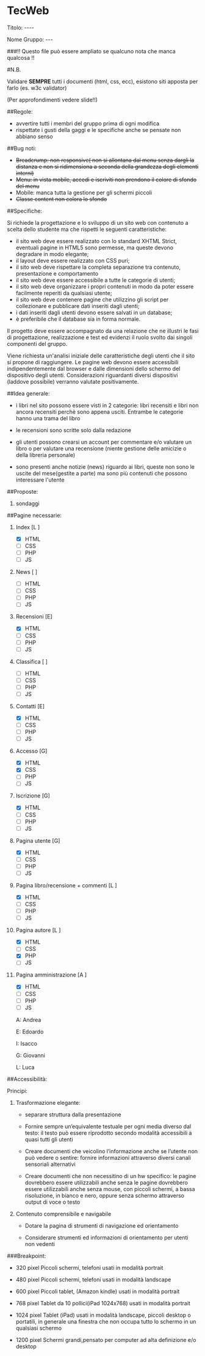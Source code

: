 # TecWeb

Titolo: ----

Nome Gruppo: ---

###!! Questo file può essere ampliato se qualcuno nota che manca qualcosa !!

#N.B.
 
Validare **SEMPRE** tutti i documenti (html, css, ecc), esistono siti apposta per farlo (es. w3c validator)

(Per approfondimenti vedere slide!!)

##Regole:
- avvertire tutti i membri del gruppo prima di ogni modifica
- rispettate i gusti della gaggi e le specifiche anche se pensate non abbiano senso

##Bug noti:
- ~~Breadcrump: non responsive( non si allontana dal menu senza dargli la distanza e non si ridimensiona a seconda della grandezza degli elementi interni)~~
- ~~Menu: in vista mobile, accedi e iscriviti non prendono il colore di sfondo del menu~~
- Mobile: manca tutta la gestione per gli schermi piccoli
- ~~Classe content non colora lo sfondo~~

##Specifiche:

Si richiede la progettazione e lo sviluppo di un sito web con contenuto a scelta dello studente ma che rispetti le seguenti caratteristiche:

- il sito web deve essere realizzato con lo standard XHTML Strict, eventuali pagine in HTML5 sono permesse, 
ma queste devono degradare in modo elegante;
- il layout deve essere realizzato con CSS puri;
- il sito web deve rispettare la completa separazione tra contenuto, presentazione e comportamento
- il sito web deve essere accessibile a tutte le categorie di utenti;
- il sito web deve organizzare i propri contenuti in modo da poter essere facilmente reperiti 
da qualsiasi utente;
- il sito web deve contenere pagine che utilizzino gli script per collezionare e pubblicare dati 
inseriti dagli utenti;
- i dati inseriti dagli utenti devono essere salvati in un database;
- è preferibile che il database sia in forma normale.

Il progetto deve essere accompagnato da una relazione che ne illustri le fasi di progettazione, realizzazione e test ed evidenzi il ruolo svolto dai 
singoli componenti del gruppo.

Viene richiesta un'analisi iniziale delle caratteristiche degli utenti che il sito si propone di raggiungere. Le pagine web devono essere accessibili 
indipendentemente dal browser e dalle dimensioni dello schermo del dispositivo degli utenti. 
Considerazioni riguardanti diversi dispositivi (laddove possibile) verranno valutate 
positivamente.

##Idea generale:

- i libri nel sito possono essere visti in 2 categorie: libri recensiti e libri non 
 ancora recensiti perchè sono appena usciti. Entrambe le categorie hanno una trama del libro

- le recensioni sono scritte solo dalla redazione

- gli utenti possono crearsi un account per commentare e/o valutare un libro o per valutare una recensione
 (niente gestione delle amicizie o della libreria personale)

- sono presenti anche notizie (news) riguardo ai libri, queste non sono le uscite del mese(gestite a parte)
 ma sono più contenuti che possono interessare l'utente

##Proposte:
1. sondaggi


##Pagine necessarie:

1. Index [L ]	
	- [X] HTML
	- [ ] CSS
	- [ ] PHP
	- [ ] JS
	
2. News [ ]
	- [ ] HTML
	- [ ] CSS
	- [ ] PHP
	- [ ] JS
3. Recensioni [E]
	- [X] HTML
	- [ ] CSS
	- [ ] PHP
	- [ ] JS
4. Classifica [ ]
	- [ ] HTML
	- [ ] CSS
	- [ ] PHP
	- [ ] JS
5. Contatti [E]
	- [X] HTML
	- [ ] CSS
	- [ ] PHP
	- [ ] JS
6. Accesso [G]
	- [X] HTML
	- [X] CSS
	- [ ] PHP
	- [ ] JS
7. Iscrizione [G]
	- [X] HTML
	- [ ] CSS
	- [ ] PHP
	- [ ] JS
8. Pagina utente [G]
	- [X] HTML
	- [ ] CSS
	- [ ] PHP
	- [ ] JS
9. Pagina libro/recensione + commenti [L ]
	- [X] HTML
	- [ ] CSS
	- [ ] PHP
	- [ ] JS
10. Pagina autore [L ]
	- [X] HTML
	- [ ] CSS
	- [X] PHP
	- [ ] JS
11. Pagina amministrazione [A ]
	- [X] HTML
	- [ ] CSS
	- [ ] PHP
	- [ ] JS

	A: Andrea
	
	E: Edoardo
	
	I: Isacco
	
	G: Giovanni
	
	L: Luca

##Accessibilità:

Principi:

1. Trasformazione elegante:

	* separare struttura dalla presentazione

	* Fornire sempre un’equivalente testuale per ogni media diverso dal testo: il testo può 
	 essere riprodotto secondo modalità accessibili a quasi tutti gli utenti

	* Creare documenti che veicolino l’informazione anche se l’utente non può vedere o sentire: 
	 fornire informazioni attraverso diversi canali sensoriali alternativi

	* Creare documenti che non necessitino di un hw specifico: 
	 le pagine dovrebbero essere utilizzabili anche senza 
	 le pagine dovrebbero essere utilizzabili anche senza 
	 mouse, con piccoli schermi, a bassa risoluzione, in bianco 
	 e nero, oppure senza schermo attraverso output di voce o 
	 testo

2. Contenuto comprensibile e navigabile

	* Dotare la pagina di strumenti di navigazione ed orientamento

	* Considerare strumenti ed informazioni di orientamento per utenti non vedenti

###Breakpoint:

* 320 pixel   Piccoli schermi, telefoni usati in modalità portrait

* 480 pixel   Piccoli schermi, telefoni usati in modalità landscape
* 600 pixel   Piccoli tablet, (Amazon kindle) usati in modalità portrait
* 768 pixel   Tablet da 10 pollici(iPad 1024x768) usati in modalità portrait

* 1024 pixel  Tablet (iPad) usati in modalità landscape, piccoli desktop o portatili, in generale una finestra che non occupa tutto lo schermo in un qualsiasi schermo

* 1200 pixel Schermi grandi,pensato per computer ad alta definizione e/o desktop
